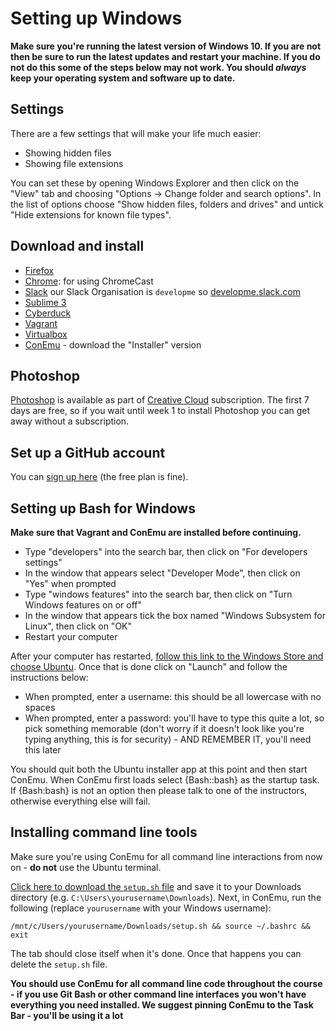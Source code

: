 # Setting up Windows

**Make sure you're running the latest version of Windows 10. If you are not then be sure to run the latest updates and restart your machine. If you do not do this some of the steps below may not work. You should *always* keep your operating system and software up to date.**

## Settings

There are a few settings that will make your life much easier:

- Showing hidden files
- Showing file extensions

You can set these by opening Windows Explorer and then click on the "View" tab and choosing "Options -> Change folder and search options". In the list of options choose "Show hidden files, folders and drives" and untick "Hide extensions for known file types".

## Download and install

- [Firefox](https://www.mozilla.org/firefox)
- [Chrome](https://www.google.co.uk/chrome/browser/desktop/index.html): for using ChromeCast
- [Slack](https://slack.com/) our Slack Organisation is `developme` so [developme.slack.com](https://developme.slack.com/)
- [Sublime 3](https://www.sublimetext.com/3)
- [Cyberduck](https://cyberduck.io/download/)
- [Vagrant](https://releases.hashicorp.com/vagrant/2.2.3/vagrant_2.2.3_x86_64.msi)
- [Virtualbox](https://www.virtualbox.org/)
- [ConEmu](https://conemu.github.io) - download the "Installer" version

## Photoshop

[Photoshop](http://www.adobe.com/uk/products/photoshop.html) is available as part of [Creative Cloud](https://creative.adobe.com/products/download/creative-cloud) subscription. The first 7 days are free, so if you wait until week 1 to install Photoshop you can get away without a subscription.

## Set up a GitHub account

You can [sign up here](https://github.com/join) (the free plan is fine).

## Setting up Bash for Windows

**Make sure that Vagrant and ConEmu are installed before continuing.**

- Type "developers" into the search bar, then click on "For developers settings"
- In the window that appears select "Developer Mode", then click on "Yes" when prompted
- Type "windows features" into the search bar, then click on "Turn Windows features on or off"
- In the window that appears tick the box named "Windows Subsystem for Linux", then click on "OK"
- Restart your computer

After your computer has restarted, [follow this link to the Windows Store and choose Ubuntu](https://aka.ms/wslstore). Once that is done click on "Launch" and follow the instructions below:

- When prompted, enter a username: this should be all lowercase with no spaces
- When prompted, enter a password: you'll have to type this quite a lot, so pick something memorable (don't worry if it doesn't look like you're typing anything, this is for security) - AND REMEMBER IT, you'll need this later

You should quit both the Ubuntu installer app at this point and then start ConEmu. When ConEmu first loads select {Bash::bash} as the startup task. If {Bash:bash} is not an option then please talk to one of the instructors, otherwise everything else will fail.


## Installing command line tools

Make sure you're using ConEmu for all command line interactions from now on - **do not** use the Ubuntu terminal.

[Click here to download the `setup.sh` file](https://cdn.rawgit.com/develop-me/setup/6ac182adf363621d726d4cae0dfa479eafabac8e/windows/setup.sh) and save it to your Downloads directory (e.g. `C:\Users\yourusername\Downloads`). Next, in ConEmu, run the following (replace `yourusername` with your Windows username):

```
/mnt/c/Users/yourusername/Downloads/setup.sh && source ~/.bashrc && exit
```

The tab should close itself when it's done. Once that happens you can delete the `setup.sh` file.

**You should use ConEmu for all command line code throughout the course - if you use Git Bash or other command line interfaces you won't have everything you need installed. We suggest pinning ConEmu to the Task Bar - you'll be using it a lot**
